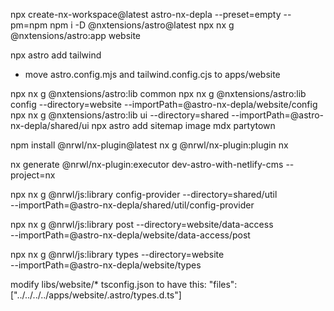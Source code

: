 npx create-nx-workspace@latest astro-nx-depla --preset=empty --pm=npm
npm i -D @nxtensions/astro@latest
npx nx g @nxtensions/astro:app website

npx astro add tailwind

- move astro.config.mjs and tailwind.config.cjs to apps/website

npx nx g @nxtensions/astro:lib common
npx nx g @nxtensions/astro:lib config --directory=website --importPath=@astro-nx-depla/website/config
npx nx g @nxtensions/astro:lib ui --directory=shared --importPath=@astro-nx-depla/shared/ui
npx astro add sitemap image mdx partytown

npm install @nrwl/nx-plugin@latest
nx g @nrwl/nx-plugin:plugin nx

nx generate @nrwl/nx-plugin:executor dev-astro-with-netlify-cms --project=nx

npx nx g @nrwl/js:library config-provider --directory=shared/util \
--importPath=@astro-nx-depla/shared/util/config-provider

npx nx g @nrwl/js:library post --directory=website/data-access \
--importPath=@astro-nx-depla/website/data-access/post

npx nx g @nrwl/js:library types --directory=website \
--importPath=@astro-nx-depla/website/types

modify libs/website/\* tsconfig.json to have this:
"files": ["../../../../apps/website/.astro/types.d.ts"]
